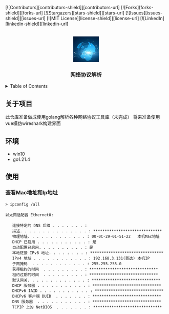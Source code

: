 <!-- Improved compatibility of back to top link: See: https://github.com/othneildrew/Best-README-Template/pull/73 -->
<a name="readme-top"></a>
<!--
*** Thanks for checking out the Best-README-Template. If you have a suggestion
*** that would make this better, please fork the repo and create a pull request
*** or simply open an issue with the tag "enhancement".
*** Don't forget to give the project a star!
*** Thanks again! Now go create something AMAZING! :D
-->



<!-- PROJECT SHIELDS -->
<!--
*** I'm using markdown "reference style" links for readability.
*** Reference links are enclosed in brackets [ ] instead of parentheses ( ).
*** See the bottom of this document for the declaration of the reference variables
*** for contributors-url, forks-url, etc. This is an optional, concise syntax you may use.
*** https://www.markdownguide.org/basic-syntax/#reference-style-links
-->
[![Contributors][contributors-shield]][contributors-url]
[![Forks][forks-shield]][forks-url]
[![Stargazers][stars-shield]][stars-url]
[![Issues][issues-shield]][issues-url]
[![MIT License][license-shield]][license-url]
[![LinkedIn][linkedin-shield]][linkedin-url]


<!-- PROJECT LOGO -->
<br />
<div align="center">
  <a href="https://github.com/othneildrew/Best-README-Template">
    <img src="images/net.png" alt="Logo" width="80" height="80">
  </a>

<h3 align="center">网络协议解析</h3>


</div>


<!-- TABLE OF CONTENTS -->
<details>
  <summary>Table of Contents</summary>
  <ol>
    <li>
      <a href="#about-the-project">关于项目</a>
    </li>
    <li>
      <a href="#run-env">环境</a>
    </li>
    <li><a href="#usage">使用</a></li>
   
  </ol>
</details>


<!-- ABOUT THE PROJECT -->
## 关于项目
<a name="about-the-project"></a>

此仓库准备做成使用golang解析各种网络协议工具库（未完成）
将来准备使用vue模仿wireshark构建界面




## 环境
<a name="run-env"></a>
- win10
- go1.21.4

## 使用
<a name="usage"></a>
### 查看Mac地址和Ip地址
```
> ipconfig /all

以太网适配器 Ethernet0:

   连接特定的 DNS 后缀 . . . . . . . :
   描述. . . . . . . . . . . . . . . : ******************************
   物理地址. . . . . . . . . . . . . : 00-0C-29-01-51-22   本机Mac地址
   DHCP 已启用 . . . . . . . . . . . : 是
   自动配置已启用. . . . . . . . . . : 是
   本地链接 IPv6 地址. . . . . . . . : ********************************
   IPv4 地址 . . . . . . . . . . . . : 192.168.3.131(首选) 本机IP
   子网掩码  . . . . . . . . . . . . : 255.255.255.0
   获得租约的时间  . . . . . . . . . : ******************************
   租约过期的时间  . . . . . . . . . : ******************************
   默认网关. . . . . . . . . . . . . : ******************************
   DHCP 服务器 . . . . . . . . . . . : ******************************
   DHCPv6 IAID . . . . . . . . . . . : ******************************
   DHCPv6 客户端 DUID  . . . . . . . : ******************************
   DNS 服务器  . . . . . . . . . . . : ******************************
   TCPIP 上的 NetBIOS  . . . . . . . : ******************************
```